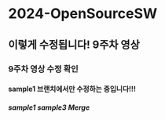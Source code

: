 # 2024-OpenSourceSW
## 이렇게 수정됩니다! 9주차 영상
### 9주차 영상 수정 확인
#### sample1 브랜치에서만 수정하는 중입니다!!!
##### sample1 sample3 Merge 
